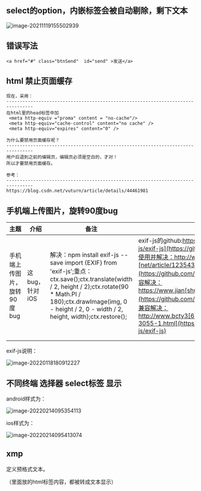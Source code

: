 ## select的option，内嵌标签会被自动剔除，剩下文本

![image-20211119155502939](https://gitee.com/yt46767/doc/raw/master/image-20211119155502939.png)

##  错误写法

```
<a href="#" class="btnSend"  id="send" >发送</a>
```

## html 禁止页面缓存

```
现在，采用：
--------------------------------------------------------------------------------
在html里的head标签中加
 <meta http-equiv ="proma" content = "no-cache"/>
 <meta http-equiv="cache-control" content="no cache" />
 <meta http-equiv="expires" content="0" />

为什么要禁用页面缓存呢？
--------------------------------------------------------------------------------
用户后退到之前的编辑页，编辑页必须是空白的，才对！
所以才要禁用页面缓存。

参考：
--------------------------------------------------------------------------------
https://blog.csdn.net/vuturn/article/details/44461981

```

## 手机端上传图片，旋转90度bug

| 主题                        | 介绍           | 备注                                                         | 文章                                                         |
| --------------------------- | -------------- | ------------------------------------------------------------ | ------------------------------------------------------------ |
| 手机端上传图片，旋转90度bug | 这bug，针对iOS | 解决：npm install exif-js --save import {EXIF} from 'exif-js';重点：ctx.save();ctx.translate(width / 2, height / 2);ctx.rotate(90 * Math.PI / 180);ctx.drawImage(img, 0 - height / 2, 0 - width / 2, height, width);ctx.restore(); | exif-js的github:https://github.c[om/exif-js/exif-js](https://github.com/exif-js/exif-js)使用并解决：http://www.jb51.[net/article/123543.htm](https://github.com/exif-js/exif-js)多系统兼容解决：https://www.jian[shu.com/p/ad4501db178e](https://github.com/exif-js/exif-js)三个系统兼容解决：http://www.bcty3[65.com/content-142-3055-1.html](https://github.com/exif-js/exif-js) |
|                             |                |                                                              |                                                              |
|                             |                |                                                              |                                                              |

exif-js说明：

![image-20220118180912227](https://gitee.com/yt46767/doc/raw/master/image-20220118180912227.png)

## 不同终端 选择器 select标签 显示

android样式为：

![image-20220214095354113](https://gitee.com/yt46767/doc/raw/master/image-20220214095354113.png)

ios样式为：

![image-20220214095413074](https://gitee.com/yt46767/doc/raw/master/image-20220214095413074.png)

## xmp

定义预格式文本。

（里面放的html标签内容，都被转成文本显示）
